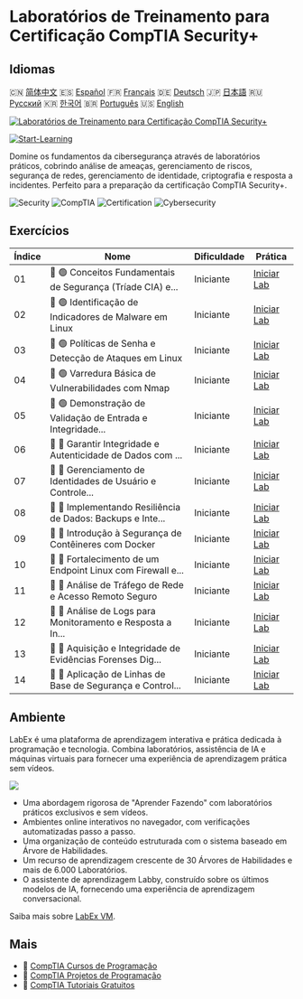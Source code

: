 # Laboratórios de Treinamento para Certificação CompTIA Security+

## Idiomas

🇨🇳 [简体中文](README_zh.md) 🇪🇸 [Español](README_es.md) 🇫🇷 [Français](README_fr.md) 🇩🇪 [Deutsch](README_de.md) 🇯🇵 [日本語](README_ja.md) 🇷🇺 [Русский](README_ru.md) 🇰🇷 [한국어](README_ko.md) 🇧🇷 [Português](README_pt.md) 🇺🇸 [English](README.md) 

[![Laboratórios de Treinamento para Certificação CompTIA Security+](https://cover-creator.labex.io/comptia-security-plus-training-labs.png?lang=pt)](https://labex.io/pt/courses/comptia-security-plus-training-labs)

[![Start-Learning](https://img.shields.io/badge/Start-Learning-whitesmoke?style=for-the-badge)](https://labex.io/pt/courses/comptia-security-plus-training-labs)

Domine os fundamentos da cibersegurança através de laboratórios práticos, cobrindo análise de ameaças, gerenciamento de riscos, segurança de redes, gerenciamento de identidade, criptografia e resposta a incidentes. Perfeito para a preparação da certificação CompTIA Security+.

![Security](https://img.shields.io/badge/Security-whitesmoke?style=for-the-badge&logo=security)
![CompTIA](https://img.shields.io/badge/CompTIA-whitesmoke?style=for-the-badge&logo=comptia)
![Certification](https://img.shields.io/badge/Certification-whitesmoke?style=for-the-badge&logo=certification)
![Cybersecurity](https://img.shields.io/badge/Cybersecurity-whitesmoke?style=for-the-badge&logo=cybersecurity)


## Exercícios

|   Índice | Nome                                                        | Dificuldade   | Prática                                                                                                                                              |
|----------|-------------------------------------------------------------|---------------|------------------------------------------------------------------------------------------------------------------------------------------------------|
|       01 | 📖 🟢 Conceitos Fundamentais de Segurança (Tríade CIA) e... | Iniciante     | <a target='_blank' href='https://labex.io/pt/tutorials/linux-foundational-security-concepts-cia-triad-in-linux-592882'>Iniciar Lab</a>               |
|       02 | 📖 🟢 Identificação de Indicadores de Malware em Linux      | Iniciante     | <a target='_blank' href='https://labex.io/pt/tutorials/linux-identifying-malware-indicators-on-linux-592887'>Iniciar Lab</a>                         |
|       03 | 📖 🟢 Políticas de Senha e Detecção de Ataques em Linux     | Iniciante     | <a target='_blank' href='https://labex.io/pt/tutorials/linux-password-policies-and-detecting-attack-in-linux-592888'>Iniciar Lab</a>                 |
|       04 | 📖 🟢 Varredura Básica de Vulnerabilidades com Nmap         | Iniciante     | <a target='_blank' href='https://labex.io/pt/tutorials/linux-basic-vulnerability-scanning-with-nmap-594554'>Iniciar Lab</a>                          |
|       05 | 📖 🟢 Demonstração de Validação de Entrada e Integridade... | Iniciante     | <a target='_blank' href='https://labex.io/pt/tutorials/linux-demonstrating-input-validation-and-code-integrity-594556'>Iniciar Lab</a>               |
|       06 | 📖 🔵 Garantir Integridade e Autenticidade de Dados com ... | Iniciante     | <a target='_blank' href='https://labex.io/pt/tutorials/linux-ensuring-data-integrity-and-authenticity-with-cryptography-594576'>Iniciar Lab</a>      |
|       07 | 📖 🔵 Gerenciamento de Identidades de Usuário e Controle... | Iniciante     | <a target='_blank' href='https://labex.io/pt/tutorials/linux-managing-user-identities-and-access-controls-in-linux-594585'>Iniciar Lab</a>           |
|       08 | 📖 🔵 Implementando Resiliência de Dados: Backups e Inte... | Iniciante     | <a target='_blank' href='https://labex.io/pt/tutorials/linux-implementing-data-resilience-backups-and-file-integrity-594583'>Iniciar Lab</a>         |
|       09 | 📖 🔵 Introdução à Segurança de Contêineres com Docker      | Iniciante     | <a target='_blank' href='https://labex.io/pt/tutorials/linux-introduction-to-container-security-with-docker-594584'>Iniciar Lab</a>                  |
|       10 | 📖 🔵 Fortalecimento de um Endpoint Linux com Firewall e... | Iniciante     | <a target='_blank' href='https://labex.io/pt/tutorials/linux-hardening-a-linux-endpoint-with-firewall-and-service-management-594582'>Iniciar Lab</a> |
|       11 | 📖 🔵 Análise de Tráfego de Rede e Acesso Remoto Seguro     | Iniciante     | <a target='_blank' href='https://labex.io/pt/tutorials/linux-network-traffic-analysis-and-secure-remote-access-594587'>Iniciar Lab</a>               |
|       12 | 📖 🔵 Análise de Logs para Monitoramento e Resposta a In... | Iniciante     | <a target='_blank' href='https://labex.io/pt/tutorials/linux-monitoring-and-incident-response-log-analysis-594586'>Iniciar Lab</a>                   |
|       13 | 📖 🔵 Aquisição e Integridade de Evidências Forenses Dig... | Iniciante     | <a target='_blank' href='https://labex.io/pt/tutorials/linux-digital-forensics-evidence-acquisition-and-integrity-594581'>Iniciar Lab</a>            |
|       14 | 📖 🔵 Aplicação de Linhas de Base de Segurança e Control... | Iniciante     | <a target='_blank' href='https://labex.io/pt/tutorials/linux-applying-security-baselines-and-compliance-controls-594580'>Iniciar Lab</a>             |

## Ambiente

LabEx é uma plataforma de aprendizagem interativa e prática dedicada à programação e tecnologia. Combina laboratórios, assistência de IA e máquinas virtuais para fornecer uma experiência de aprendizagem prática sem vídeos.

![](https://tutorial-screenshot.getvm.io/images/vm-1725247253.png)

- Uma abordagem rigorosa de "Aprender Fazendo" com laboratórios práticos exclusivos e sem vídeos.
- Ambientes online interativos no navegador, com verificações automatizadas passo a passo.
- Uma organização de conteúdo estruturada com o sistema baseado em Árvore de Habilidades.
- Um recurso de aprendizagem crescente de 30 Árvores de Habilidades e mais de 6.000 Laboratórios.
- O assistente de aprendizagem Labby, construído sobre os últimos modelos de IA, fornecendo uma experiência de aprendizagem conversacional.

Saiba mais sobre [LabEx VM](https://support.labex.io/using-labex/virtual-machine).

## Mais

- 🔗 [CompTIA Cursos de Programação](https://github.com/labex-labs/awesome-programming-courses)
- 🔗 [CompTIA Projetos de Programação](https://github.com/labex-labs/awesome-programming-projects)
- 🔗 [CompTIA Tutoriais Gratuitos](https://github.com/labex-labs/comptia-free-tutorials)

